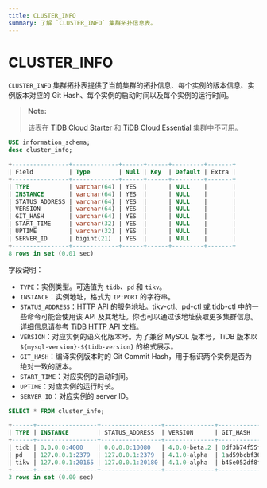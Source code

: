 ```yaml
---
title: CLUSTER_INFO
summary: 了解 `CLUSTER_INFO` 集群拓扑信息表。
---
```


# CLUSTER_INFO

`CLUSTER_INFO` 集群拓扑表提供了当前集群的拓扑信息、每个实例的版本信息、实例版本对应的 Git Hash、每个实例的启动时间以及每个实例的运行时间。

> **Note:**
>
> 该表在 [TiDB Cloud Starter](https://docs.pingcap.com/tidbcloud/select-cluster-tier#tidb-cloud-serverless) 和 [TiDB Cloud Essential](https://docs.pingcap.com/tidbcloud/select-cluster-tier#essential) 集群中不可用。


```sql
USE information_schema;
desc cluster_info;
```

```sql
+----------------+-------------+------+------+---------+-------+
| Field          | Type        | Null | Key  | Default | Extra |
+----------------+-------------+------+------+---------+-------+
| TYPE           | varchar(64) | YES  |      | NULL    |       |
| INSTANCE       | varchar(64) | YES  |      | NULL    |       |
| STATUS_ADDRESS | varchar(64) | YES  |      | NULL    |       |
| VERSION        | varchar(64) | YES  |      | NULL    |       |
| GIT_HASH       | varchar(64) | YES  |      | NULL    |       |
| START_TIME     | varchar(32) | YES  |      | NULL    |       |
| UPTIME         | varchar(32) | YES  |      | NULL    |       |
| SERVER_ID      | bigint(21)  | YES  |      | NULL    |       |
+----------------+-------------+------+------+---------+-------+
8 rows in set (0.01 sec)
```

字段说明：

* `TYPE`：实例类型。可选值为 `tidb`、`pd` 和 `tikv`。
* `INSTANCE`：实例地址，格式为 `IP:PORT` 的字符串。
* `STATUS_ADDRESS`：HTTP API 的服务地址。tikv-ctl、pd-ctl 或 tidb-ctl 中的一些命令可能会使用该 API 及其地址。你也可以通过该地址获取更多集群信息。详细信息请参考 [TiDB HTTP API 文档](https://github.com/pingcap/tidb/blob/release-8.5/docs/tidb_http_api.md)。
* `VERSION`：对应实例的语义化版本号。为了兼容 MySQL 版本号，TiDB 版本以 `${mysql-version}-${tidb-version}` 的格式展示。
* `GIT_HASH`：编译实例版本时的 Git Commit Hash，用于标识两个实例是否为绝对一致的版本。
* `START_TIME`：对应实例的启动时间。
* `UPTIME`：对应实例的运行时长。
* `SERVER_ID`：对应实例的 server ID。


```sql
SELECT * FROM cluster_info;
```

```sql
+------+-----------------+-----------------+--------------+------------------------------------------+---------------------------+---------------------+
| TYPE | INSTANCE        | STATUS_ADDRESS  | VERSION      | GIT_HASH                                 | START_TIME                | UPTIME              |
+------+-----------------+-----------------+--------------+------------------------------------------+---------------------------+---------------------+
| tidb | 0.0.0.0:4000    | 0.0.0.0:10080   | 4.0.0-beta.2 | 0df3b74f55f8f8fbde39bbd5d471783f49dc10f7 | 2020-07-05T09:25:53-06:00 | 26h39m4.352862693s  |
| pd   | 127.0.0.1:2379  | 127.0.0.1:2379  | 4.1.0-alpha  | 1ad59bcbf36d87082c79a1fffa3b0895234ac862 | 2020-07-05T09:25:47-06:00 | 26h39m10.352868103s |
| tikv | 127.0.0.1:20165 | 127.0.0.1:20180 | 4.1.0-alpha  | b45e052df8fb5d66aa8b3a77b5c992ddbfbb79df | 2020-07-05T09:25:50-06:00 | 26h39m7.352869963s  |
+------+-----------------+-----------------+--------------+------------------------------------------+---------------------------+---------------------+
3 rows in set (0.00 sec)
```
